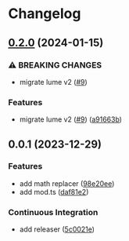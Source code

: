 # Changelog

## [0.2.0](https://github.com/Omochice/lume-plugin-zenn-renderer/compare/v0.0.1...v0.2.0) (2024-01-15)


### ⚠ BREAKING CHANGES

* migrate lume v2 ([#9](https://github.com/Omochice/lume-plugin-zenn-renderer/issues/9))

### Features

* migrate lume v2 ([#9](https://github.com/Omochice/lume-plugin-zenn-renderer/issues/9)) ([a91663b](https://github.com/Omochice/lume-plugin-zenn-renderer/commit/a91663bec5f75b69b061db940f95d835cf13fb53))

## 0.0.1 (2023-12-29)


### Features

* add math replacer ([98e20ee](https://github.com/Omochice/lume-plugin-zenn-renderer/commit/98e20ee9a278ab67fb86c5a2bc7fa2680004337a))
* add mod.ts ([daf81e2](https://github.com/Omochice/lume-plugin-zenn-renderer/commit/daf81e27d9ac5a191856dc3ef73e6260ae908a88))


### Continuous Integration

* add releaser ([5c0021e](https://github.com/Omochice/lume-plugin-zenn-renderer/commit/5c0021e432f36965f824075f2e114216e294fe04))
